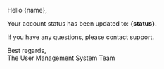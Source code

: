 Hello {name},

Your account status has been updated to: **{status}**.

If you have any questions, please contact support.

Best regards,  
The User Management System Team
